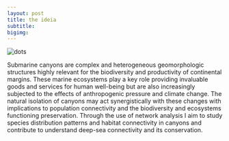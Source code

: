 ```yaml
---
layout: post
title: the ideia
subtitle: 
bigimg:
---
```


![dots](flopesdematos.github.io/img/0bcb81_0cc2e159f0844411beb6f8c80ea9d22a~mv2.gif)  

Submarine canyons are complex and heterogeneous geomorphologic structures highly relevant for the biodiversity and productivity 
of continental margins. These marine ecosystems play a key role providing invaluable goods and services for human well-being but 
are also increasingly subjected to the effects of anthropogenic pressure and climate change. The natural isolation of canyons may 
act synergistically with these changes with implications to population connectivity and the biodiversity and ecosystems functioning
preservation. Through the use of network analysis I aim to study species distribution patterns and habitat connectivity in canyons
and contribute to understand deep-sea connectivity and its conservation.
